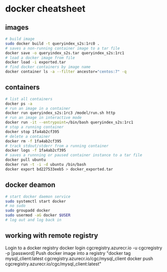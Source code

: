 # docker cheatsheet

## images

```bash
# build image    
sudo docker build -t queryindex_s2s:1rc0 .
# saves a non-running container image to a tar file
docker save -o queryindex_s2s.tar queryindex_s2s:1rc1
# load a docker image from file
docker load -i exported.tar
# find docker containers by image name
docker container ls -a --filter ancestor="centos:7" -q
```

## containers

```bash
# list all containers
docker ps -a
# run an image in a container
docker run queryindex_s2s:1rc3 /model/run.sh http
# run an image in interactive mode
docker run -it --entrypoint=/bin/bash queryindex_s2s:1rc1
# stop a running container
docker stop 1fa4ab2cf395
# delete a container
docker rm -f 1fa4ab2cf395
# track stdout/stderr from a running container
docker logs -f 1fa4ab2cf395
# saves a runnning or paused container instance to a tar file
docker pull ubuntu
docker run -t -i -d ubuntu /bin/bash
docker export bd227533eeb5 > docker_exported.tar
```

## docker deamon

```bash
# start docker daemon service
sudo systemctl start docker
# no sudo
sudo groupadd docker
sudo usermod -aG docker $USER
# log out and log back in
```

## working with remote registry	
Login to a docker registry	docker login cgcregistry.azurecr.io -u cgcregistry -p [password]
Push docker image into a registry	"docker tag mysql_client:latest cgcregistry.azurecr.io/cgc/mysql_client
docker push cgcregistry.azurecr.io/cgc/mysql_client:latest"
